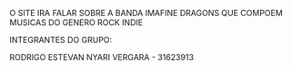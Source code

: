 O SITE IRA FALAR SOBRE A BANDA IMAFINE DRAGONS QUE COMPOEM MUSICAS DO GENERO ROCK INDIE

INTEGRANTES DO GRUPO:

RODRIGO ESTEVAN NYARI VERGARA - 31623913
